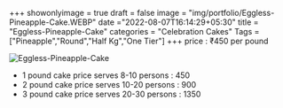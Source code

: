 +++
showonlyimage = true
draft = false
image = "img/portfolio/Eggless-Pineapple-Cake.WEBP"
date ="2022-08-07T16:14:29+05:30"
title = "Eggless-Pineapple-Cake"
categories = "Celebration Cakes"
Tags = ["Pineapple","Round","Half Kg","One Tier"]
+++
price : ₹450 per pound
<!--more-->
![Eggless-Pineapple-Cake](/img/portfolio/Eggless-Pineapple-Cake.WEBP)
* 1 pound cake price serves 8-10 persons : 450
* 2 pound cake price serves 10-20 persons : 900
* 3 pound cake price serves 20-30 persons : 1350
